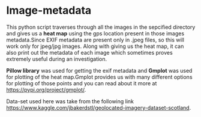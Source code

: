 # Image-metadata
This python script traverses through all the images in the sepcified directory and gives us a **heat map** using the gps location present in those images metadata.Since EXIF metadata are present only in .jpeg files, so this will work only for jpeg/jpg images.
Along with giving us the heat map, it can also print out the metadata of each image which sometimes proves extremely useful during an investigation.

**Pillow library** was used for getting the exif metadata and **Gmplot** was used for plotting of the heat map.Gmplot provides us with many different options for plotting of those points and you can read about it more at https://pypi.org/project/gmplot/.

Data-set used here was take from the following link https://www.kaggle.com/jbakerdstl/geolocated-imagery-dataset-scotland.
